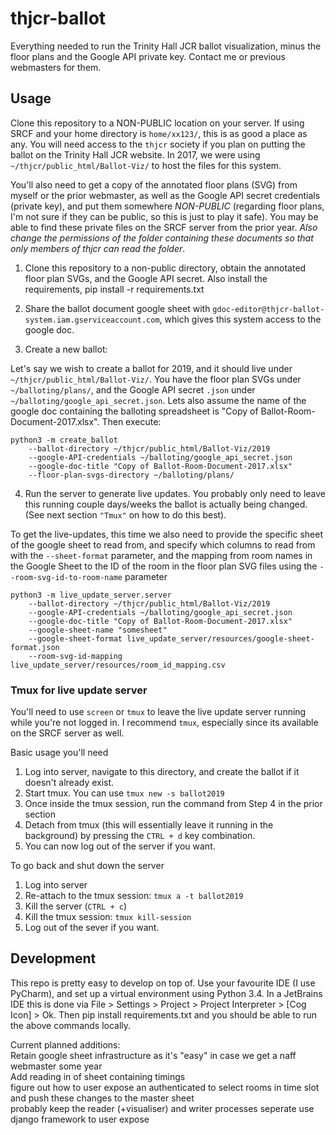 # thjcr-ballot
Everything needed to run the Trinity Hall JCR ballot visualization, minus the floor plans and the Google API private key. Contact me or previous webmasters for them.


## Usage

Clone this repository to a NON-PUBLIC location on your server. If using SRCF and your home directory is `home/xx123/`, this is as good a place as any. You will need access to the `thjcr` society if you plan on putting the ballot on the Trinity Hall JCR website. In 2017, we were using `~/thjcr/public_html/Ballot-Viz/` to host the files for this system.

You'll also need to get a copy of the annotated floor plans (SVG) from myself or the prior webmaster, as well as the Google API secret credentials (private key), and put them somewhere _NON-PUBLIC_ (regarding floor plans, I'm not sure if they can be public, so this is just to play it safe). You may be able to find these private files on the SRCF server from the prior year. *Also change the permissions of the folder containing these documents so that only members of thjcr can read the folder*.

1. Clone this repository to a non-public directory, obtain the annotated floor plan SVGs, and the Google API secret. Also install the requirements, pip install -r requirements.txt

2. Share the ballot document google sheet with `gdoc-editor@thjcr-ballot-system.iam.gserviceaccount.com`, which gives this system access to the google doc.

3. Create a new ballot:

Let's say we wish to create a ballot for 2019, and it should live under `~/thjcr/public_html/Ballot-Viz/`. You have the floor plan SVGs under `~/balloting/plans/`, and the Google API secret `.json` under `~/balloting/google_api_secret.json`. Lets also assume the name of the google doc containing the balloting spreadsheet is "Copy of Ballot-Room-Document-2017.xlsx".
Then execute:

```
python3 -m create_ballot 
    --ballot-directory ~/thjcr/public_html/Ballot-Viz/2019
    --google-API-credentials ~/balloting/google_api_secret.json
    --google-doc-title "Copy of Ballot-Room-Document-2017.xlsx" 
    --floor-plan-svgs-directory ~/balloting/plans/
```

4. Run the server to generate live updates. You probably only need to leave this running couple days/weeks the ballot is actually being changed. (See next section `"Tmux"` on how to do this best).

To get the live-updates, this time we also need to provide the specific sheet of the google sheet to read from,
and specify which columns to read from with the `--sheet-format` parameter, and the mapping from room names in the Google Sheet 
to the ID of the room in the floor plan SVG files using the `--room-svg-id-to-room-name` parameter


```
python3 -m live_update_server.server
    --ballot-directory ~/thjcr/public_html/Ballot-Viz/2019
    --google-API-credentials ~/balloting/google_api_secret.json
    --google-doc-title "Copy of Ballot-Room-Document-2017.xlsx"
    --google-sheet-name "somesheet"
    --google-sheet-format live_update_server/resources/google-sheet-format.json
    --room-svg-id-mapping live_update_server/resources/room_id_mapping.csv
```

### Tmux for live update server
You'll need to use `screen` or `tmux` to leave the live update server running while you're not logged in.
I recommend `tmux`, especially since its available on the SRCF server as well.

Basic usage you'll need

1. Log into server, navigate to this directory, and create the ballot if it doesn't already exist.
2. Start tmux. You can use `tmux new -s ballot2019`
3. Once inside the tmux session, run the command from Step 4 in the prior section
4. Detach from tmux (this will essentially leave it running in the background) by pressing the `CTRL + d` key combination.
5. You can now log out of the server if you want.

To go back and shut down the server
1. Log into server
2. Re-attach to the tmux session: `tmux a -t ballot2019`
3. Kill the server (`CTRL + c`)
4. Kill the tmux session: `tmux kill-session`
5. Log out of the sever if you want.

## Development

This repo is pretty easy to develop on top of. Use your favourite IDE (I use PyCharm), and set up a virtual environment using Python 3.4. In a JetBrains IDE this is done via File > Settings > Project > Project Interpreter > [Cog Icon] > Ok. Then pip install requirements.txt and you should be able to run the above commands locally.

Current planned additions:  
Retain google sheet infrastructure as it's "easy" in case we get a naff webmaster some year  
Add reading in of sheet containing timings  
figure out how to user expose an authenticated to select rooms in time slot and push these changes to the master sheet  
probably keep the reader (+visualiser) and writer processes seperate 
use django framework to user expose 

